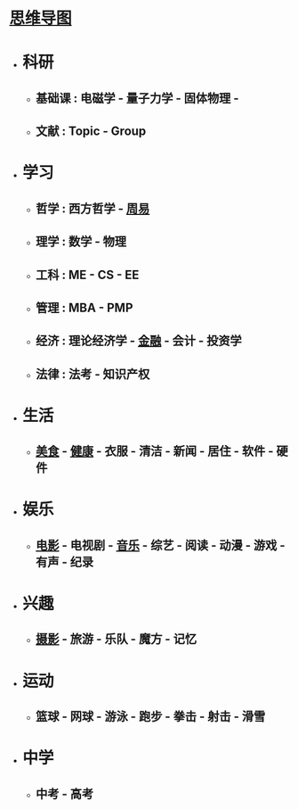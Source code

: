 # [思维导图](mindmap.jpg)
* # 科研
   * ## 基础课 : 电磁学 - 量子力学 - 固体物理 -    
   * ## 文献 : Topic - Group
* # 学习
   * ## 哲学 : 西方哲学 - [周易](https://roy2313.github.io/bookofchanges/)   
   * ## 理学 : 数学 - 物理
   * ## 工科 : ME - CS - EE
   * ## 管理 : MBA - PMP
   * ## 经济 : 理论经济学 - [金融](https://roy2313.github.io/finance/) - 会计 - 投资学 
   * ## 法律 : 法考 - 知识产权
* # 生活
   * ## [美食](https://roy2313.github.io/food/) - [健康](https://roy2313.github.io/health/) - 衣服 - 清洁 - 新闻 - 居住 - 软件 - 硬件
* # 娱乐
   * ## [电影](https://roy2313.github.io/movie/) - 电视剧 - [音乐](https://roy2313.github.io/music/) - 综艺 - 阅读 - 动漫 - 游戏 - 有声 - 纪录
* # 兴趣
   * ## [摄影](https://roy2313.github.io/rvoct2020/) - 旅游 - 乐队 - 魔方 - 记忆
* # 运动
   * ## 篮球 - 网球 - 游泳 - 跑步 - 拳击 - 射击 - 滑雪
* # 中学
   * ## 中考 - 高考
